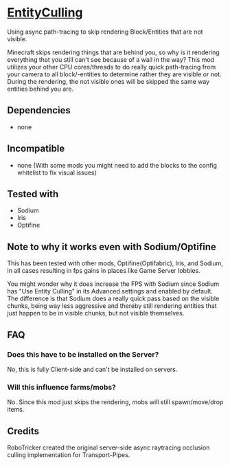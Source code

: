 # [EntityCulling](https://tr7zw.github.io/project/entityculling/)

Using async path-tracing to skip rendering Block/Entities that are not visible.

Minecraft skips rendering things that are behind you, so why is it rendering everything that you still can't see because of a wall in the way? This mod utilizes your other CPU cores/threads to do really quick path-tracing from your camera to all block/-entities to determine rather they are visible or not. During the rendering, the not visible ones will be skipped the same way entities behind you are.

## Dependencies

- none

## Incompatible

- none (With some mods you might need to add the blocks to the config whitelist to fix visual issues)

## Tested with

- Sodium
- Iris
- Optifine

## Note to why it works even with Sodium/Optifine

This has been tested with other mods, Optifine(Optifabric), Iris, and Sodium, in all cases resulting in fps gains in places like Game Server lobbies.

You might wonder why it does increase the FPS with Sodium since Sodium has "Use Entity Culling" in its Advanced settings and enabled by default. The difference is that Sodium does a really quick pass based on the visible chunks, being way less aggressive and thereby still rendering entities that just happen to be in visible chunks, but not visible themselves.

## FAQ

### Does this have to be installed on the Server?

No, this is fully Client-side and can't be installed on servers.

### Will this influence farms/mobs?

No. Since this mod just skips the rendering, mobs will still spawn/move/drop items.

## Credits

RoboTricker created the original server-side async raytracing occlusion culling implementation for Transport-Pipes.
